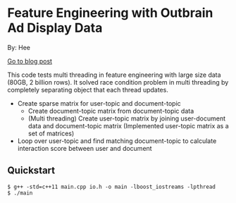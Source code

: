 # Feature Engineering with Outbrain Ad Display Data
By: Hee  

[Go to blog post](https://heekyungyoon.github.io/2017-05-16/thread-safe-multi-processing/)

This code tests multi threading in feature engineering with large size data (80GB, 2 billion rows).
It solved race condition problem in multi threading by completely separating object that each thread updates. 

- Create sparse matrix for user-topic and document-topic
  - Create document-topic matrix from document-topic data
  - (Multi threading) Create user-topic matrix by joining user-document data and document-topic matrix (Implemented user-topic matrix as a set of matrices)
- Loop over user-topic and find matching document-topic to calculate interaction score between user and document

## Quickstart
```$sh
$ g++ -std=c++11 main.cpp io.h -o main -lboost_iostreams -lpthread
$ ./main
```

